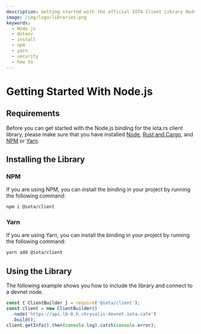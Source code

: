 ```yaml
---
description: Getting started with the official IOTA Client Library Node.js binding.
image: /img/logo/libraries.png
keywords:
  - Node.js
  - dotenv
  - install
  - npm
  - yarn
  - security
  - how to
---
```


# Getting Started With Node.js

## Requirements

Before you can get started with the Node.js binding for the iota.rs client library, please make sure that you have
installed [Node](https://nodejs.org/en/),
[Rust and Cargo](https://doc.rust-lang.org/cargo/getting-started/installation.html), and [NPM](https://www.npmjs.com/)
or [Yarn](https://yarnpkg.com/).

## Installing the Library

### NPM

If you are using NPM, you can install the binding in your project by running the following command:

```bash
npm i @iota/client
```

### Yarn

If you are using Yarn, you can install the binding in your project by running the following command:

```bash
yarn add @iota/client
```

## Using the Library

The following example shows you how to include the library and connect to a devnet node.

```javascript
const { ClientBuilder } = require('@iota/client');
const client = new ClientBuilder()
  .node('https://api.lb-0.h.chrysalis-devnet.iota.cafe')
  .build();
client.getInfo().then(console.log).catch(console.error);
```
